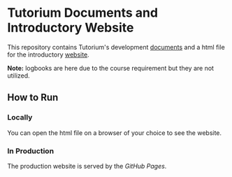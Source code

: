 # Tutorium Documents and Introductory Website
This repository contains Tutorium's development [documents](documents/) and a html file for the introductory [website](https://thetutorium.github.io).

__Note:__ logbooks are here due to the course requirement but they are not utilized.

## How to Run

### Locally
You can open the html file on a browser of your choice to see the website.

### In Production
The production website is served by the _GitHub Pages_. 
